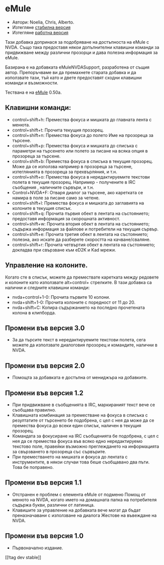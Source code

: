 # eMule #

*	Автори: Noelia, Chris, Alberto.
*	Изтегляне [стабилна версия][1]
*	Изтегляне [работна версия][3]

Тази добавка допринася за подобряване на достъпноста на eMule с NVDA.  Също
така предоставя някои допълнителни клавишни команди за придвижване между
различни прозорци и дава полезна информация за eMule.

Базирана е на добавката eMuleNVDASupport, разработена от същия
автор. Препоръчваме ви да премахнете старата добавка и да използвате тази,
тъй като и двете предоставят сходни клавишни команди и възможности.

Тествана е на [eMule][2] 0.50a.

## Клавишни команди: ##

*	control+shift+h: Премества фокуса и мишката до главната лента с менюта.
*	control+shift+t: Прочита текущия прозорец.
*	control+shift+n: Премества фокуса до полето Име на прозореца за търсене.
*	control+shift+p: Премества фокуса и мишката до списъка с параметри на
  търсенето или полето за писане на всяка опция в прозореца за търсене.
*	control+shift+b: Премества фокуса в списъка в текущия прозорец. Може да се
  използва например в прозореца за търсене, изтеглянията в прозореца за
  прехвърляния, и т.н.
*	control+shift+o: Премества фокуса в нередактируемите текстови полета в
  текущия прозорец. Например - получените в IRC съобщения , наличните
  сървъри, и т.н.
*	Control+NVDA+F: Отваря диалог за търсене, ако каретката се намира в поле
  за писане само за четене.
*	control+shift+l: Премества фокуса и мишката до заглавията на колоните в
  текущия списък.
*	control+shift+q: Прочита първия обект в лентата на състоянието; предоставя
  информация за скорошната активност.
*	control+shift+w: Прочита втория обект в лентата на състоянието; съдържа
  информация за файлове и потребители на текущия сървър.
*	control+shift+e: Прочита третия обект в лентата на състоянието; полезна,
  ако искате да разберете скоростта на качване/сваляне.
*	control+shift+r: Прочита четвъртия обект в лентата на състоянието;
  докладва при свързване към eD2K и Kad мрежи.

## Управление на колоните. ##

Когато сте в списък, можете да премествате каретката между редовете и
колоните като използвате alt+control+ стрелките.  В тази добавка са налични
и следните клавишни команди:

*	nvda+control+1-0: Прочита първите 10 колони.
*	nvda+shift+1-0: Прочита колоните с поредност от 11 до 20.
*	nvda+shift+C: Копира съдържанието на последно прочетената колона в
  клипборда.

## Промени във версия 3.0 ##
*	 За да търсите текст в нередактируемите текстови полета, сега можете да
   използвате диалоговия прозорец и командите, налични в NVDA.

## Промени във версия 2.0 ##
*	 Помощта за добавката е достъпна от мениджъра на добавките.

## Промени във версия 1.2 ##
*	 При придвижване в съобщенията в IRC, маркираният текст вече се съобщава
   правилно.
*	 Клавишната комбинация за преместване на фокуса в списъка с резултатите от
   търсенето бе подобрена, с цел с нея да може да се премества фокуса до
   всеки един списък, наличен в текущия прозорец.
*	 Командата за фокусиране на IRC съобщенията бе подобрена, с цел с нея да
   се премества фокуса във всяко едно нередактируемо текстово поле, правейки
   възможно преглеждането на информацията за свързването в прозореца със
   сървърите.
*	 При преместването на мишката и фокуса до лентата с инструментите, в някои
   случаи това беше съобщавано два пъти. Това бе поправено.

## Промени във версия 1.1 ##
*	 Отстранен е проблем с елемента eMule от подменю Помощ от менюто на NVDA,
   когато името на домашната папка на потребителя съдържа букви, различни от
   латиница.
*	 Клавишите за управление на добавката вече могат да бъдат преназначавани с
   използване на диалога Жестове на въвеждане на NVDA.

## Промени във версия 1.0 ##
*	 Първоначално издание.

[[!tag dev stable]]

[1]: https://addons.nvda-project.org/files/get.php?file=em

[2]: http://www.emule-project.net

[3]: https://addons.nvda-project.org/files/get.php?file=em-dev
